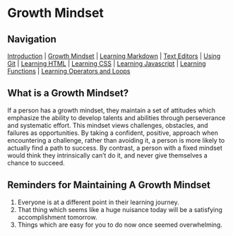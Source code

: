 # Growth Mindset

## Navigation

[Introduction](https://frazmatic.github.io/reading-notes/) | [Growth Mindset](https://frazmatic.github.io/reading-notes/growth-mindset) | [Learning Markdown](https://frazmatic.github.io/reading-notes/learning-markdown) | [Text Editors](https://frazmatic.github.io/reading-notes/text-editor) | [Using Git](https://frazmatic.github.io/reading-notes/using-git) | [Learning HTML](https://frazmatic.github.io/reading-notes/learning-html) | [Learning CSS](https://frazmatic.github.io/reading-notes/learning-css) | [Learning Javascript](https://frazmatic.github.io/reading-notes/learning-javascript) | [Learning Functions](https://frazmatic.github.io/reading-notes/learning-functions) | [Learning Operators and Loops](https://frazmatic.github.io/reading-notes/learning-operators-and-loops)

## What is a Growth Mindset?

If a person has a growth mindset, they maintain a set of attitudes which emphasize the ability to develop talents and abilities through perseverance and systematic effort. This mindset views challenges, obstacles, and failures as opportunities. By taking a confident, positive, approach when encountering a challenge, rather than avoiding it, a person is more likely to actually find a path to success. By contrast, a person with a fixed mindset would think they intrinsically can’t do it, and never give themselves a chance to succeed.

## Reminders for Maintaining A Growth Mindset

1. Everyone is at a different point in their learning journey.
2. That thing which seems like a huge nuisance today will be a satisfying accomplishment tomorrow.
3. Things which are easy for you to do now once seemed overwhelming.
